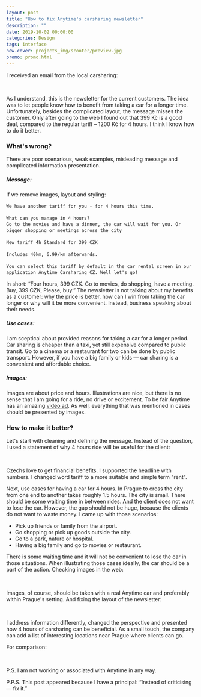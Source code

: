 ```yaml
---
layout: post
title: "How to fix Anytime's carsharing newsletter"
description: ""
date: 2019-10-02 00:00:00
categories: Design
tags: interface
new-cover: projects_img/scooter/preview.jpg
promo: promo.html
---
```


I received an email from the local carsharing:

<span class="p900"> <img src="/assets/images/lazy.png" alt="anytime carsharing newsletter" data-echo="/blog_img/posts/email_newsletter_anytime.png"></span>

As I understand, this is the newsletter for the current customers. The idea was to let people know how to benefit from taking a car for a longer time. Unfortunately, besides the complicated layout, the message misses the customer. Only after going to the web I found out that 399 Kč is a good deal, compared to the regular tariff – 1200 Kč for 4 hours. I think I know how to do it better.

### What's wrong?

There are poor scenarious, weak examples, misleading message and complicated information presentation. 

##### **Message:** 

If we remove images, layout and styling:

```
We have another tariff for you - for 4 hours this time.

What can you manage in 4 hours?
Go to the movies and have a dinner, the car will wait for you. Or bigger shopping or meetings across the city

New tariff 4h Standard for 399 CZK

Includes 40km, 6.99/km afterwards. 

You can select this tariff by default in the car rental screen in our application Anytime Carsharing CZ. Well let's go!
```



In short: “Four hours, 399 CZK. Go to movies, do shopping, have a meeting. Buy, 399 CZK, Please, buy.” The newsletter is not talking about my benefits as a customer: why the price is better, how can I win from taking the car longer or why will it be more convenient. Instead, business speaking about their needs.

##### Use cases:

I am sceptical about provided reasons for taking a car for a longer period. Car sharing is cheaper than a taxi, yet still expensive compared to public transit. Go to a cinema or a restaurant for two can be done by public transport. However, if you have a big family or kids — car sharing is a convenient and affordable choice. 

##### Images:

Images are about price and hours. Illustrations are nice, but there is no sense that I am going for a ride, no drive or excitement. To be fair Anytime has an amazing [video ad](https://www.facebook.com/anytimecz/videos/3377658445607963/?__xts__[0]=68.ARCROghKBnUllKGIf9JozVhqKcOT59cDTV4foFe2ORXV_HIdhrFWMBd4JFqb59naXAwSgZqNUR0P0ns84_sQ24ZXoqW05rEGqr9ukSYezC90xLholiU43y5-Zd2NpWsAMhSPt9l5MAu1-qAfQiaQsZiEiYkHiiZ7yay7z5DwdGoGACyTTQYi6t1pG4g8sklUc4NcfsTi1FtERKR7fwifiOiEkcAG5H3ldTl7yLKaHnsjaRJNxotEnqoS0E6P9xci34JENynSCrImj08qw0BcY50Tm7mpqbsp-i2sfHsBrBMv8yuvcUyGLpg8Y7mPVWtoDfK5sPJtECmHh5kMdHfiNHPS65aor9pEess7DZe-&__tn__=-R). As well, everything that was mentioned in cases should be presented by images.



### How to make it better?

Let's start with cleaning and defining the message. Instead of the question, I used a statement of why 4 hours ride will be useful for the client:

<span class="p700">

<img src="/assets/images/lazy.png" alt="anytime carsharing newsletter" data-echo="/blog_img/posts/headline.png"></span>

Czechs love to get financial benefits. I supported the headline with numbers. I changed word tariff to a more suitable and simple term "rent".

Next, use cases for having a car for 4 hours. In Prague to cross the city from one end to another takes roughly 1.5 hours. The city is small. There should be some waiting time in between rides. And the client does not want to lose the car. However, the gap should not be huge, because the clients do not want to waste money. I came up with those scenarios:

- Pick up friends or family from the airport.
- Go shopping or pick up goods outside the city.
- Go to a park, nature or hospital.
- Having a big family and go to movies or restaurant.

There is some waiting time and it will not be convenient to lose the car in those situations. When illustrating those cases ideally, the car should be a part of the action. Checking images in the web:

<span class="p1000"><img src="/assets/images/lazy.png" alt="anytime carsharing newsletter" data-echo="/blog_img/posts/photos.png"></span>

Images, of course, should be taken with a real Anytime car and preferably within Prague's setting. And fixing the layout of the newsletter:

<span class="p900"><img src="/assets/images/lazy.png" alt="anytime carsharing newsletter" data-echo="/blog_img/posts/newsletter_fix.png"></span>

I address information differently, changed the perspective and presented how 4 hours of carsharing can be beneficial. As a small touch, the company can add a list of interesting locations near Prague where clients can go.

For comparison:

<span class="p1000"><img src="/assets/images/lazy.png" alt="anytime carsharing newsletter" data-echo="/blog_img/posts/compare.png"></span>

P.S. I am not working or associated with Anytime in any way.

P.P.S. This post appeared because I have a principal: “Instead of criticising — fix it.” 